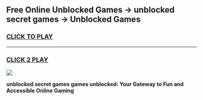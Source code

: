 
## Free Online Unblocked Games → unblocked secret games → Unblocked Games
<h3>
<a href="https://premium.freeplayer.one?title=unblocked_secret_games&ref=21F">CLICK TO PLAY</a></h3>
<hr>

<h3>
<a href="https://premium.freeplayer.one?title=unblocked_secret_games&ref=21F">CLICK 2 PLAY</a>
  
</h3>

<a href="https://premium.freeplayer.one?title=unblocked_secret_games&ref=21F/"><img src="https://clearcache.store/games.png"></a>


**unblocked secret games games unblocked: Your Gateway to Fun and Accessible Online Gaming**
